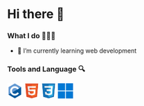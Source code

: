 # Hi there 👋

<!--
**Simone-77/Simone-77** is a ✨ _special_ ✨ repository because its `README.md` (this file) appears on your GitHub profile.

Here are some ideas to get you started:
- 🔭 I’m currently working on ...
- 🌱 I’m currently learning ...
- 👯 I’m looking to collaborate on ...
- 🤔 I’m looking for help with ...
- 💬 Ask me about ...
- 📫 How to reach me: ...
- 😄 Pronouns: ...
- ⚡ Fun fact: ...
-->
      
     
### What I do 👨🏻‍💻
  - 📖 I’m currently learning web development

### Tools and Language 🔍
   <div>
   <img src="https://github.com/devicons/devicon/blob/master/icons/c/c-original.svg" width="35"/>
   <img src="https://github.com/devicons/devicon/blob/master/icons/html5/html5-original.svg" width="35"/>
   <img src="https://github.com/devicons/devicon/blob/master/icons/css3/css3-original.svg" width="35"/>
   <img src="https://github.com/devicons/devicon/blob/master/icons/windows11/windows11-original.svg" width="35"/>
 </div>

<br>
